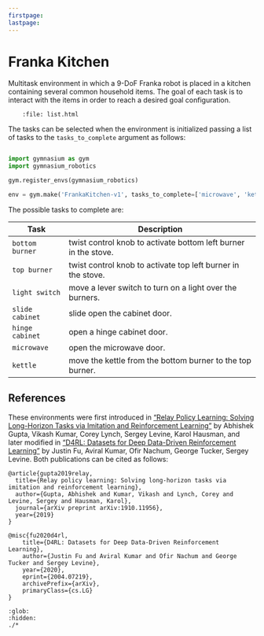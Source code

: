 ```yaml
---
firstpage:
lastpage:
---
```


# Franka Kitchen

Multitask environment in which a 9-DoF Franka robot is placed in a kitchen containing several common household items. The goal of each task is to interact with the items in order to reach a desired goal configuration.

```{raw} html
    :file: list.html
```

The tasks can be selected when the environment is initialized passing a list of tasks to the `tasks_to_complete` argument as follows:

```python

import gymnasium as gym
import gymnasium_robotics

gym.register_envs(gymnasium_robotics)

env = gym.make('FrankaKitchen-v1', tasks_to_complete=['microwave', 'kettle'])
```

The possible tasks to complete are:

| Task            | Description                                                     |
| --------------- | --------------------------------------------------------------- |
| `bottom burner` | twist control knob to activate bottom left burner in the stove. |
| `top burner`    | twist control knob to activate top left burner in the stove.    |
| `light switch`  | move a lever switch to turn on a light over the burners.        |
| `slide cabinet` | slide open the cabinet door.                                    |
| `hinge cabinet` | open a hinge cabinet door.                                      |
| `microwave`     | open the microwave door.                                        |
| `kettle`        | move the kettle from the bottom burner to the top burner.       |

## References

These environments were first introduced in [“Relay Policy Learning: Solving Long-Horizon Tasks via Imitation and Reinforcement Learning”](https://arxiv.org/abs/1910.11956) by Abhishek Gupta, Vikash Kumar, Corey Lynch, Sergey Levine, Karol Hausman, and later modified in [“D4RL: Datasets for Deep Data-Driven Reinforcement Learning”](https://arxiv.org/abs/2004.07219) by Justin Fu, Aviral Kumar, Ofir Nachum, George Tucker, Sergey Levine. Both publications can be cited as follows:

```
@article{gupta2019relay,
  title={Relay policy learning: Solving long-horizon tasks via imitation and reinforcement learning},
  author={Gupta, Abhishek and Kumar, Vikash and Lynch, Corey and Levine, Sergey and Hausman, Karol},
  journal={arXiv preprint arXiv:1910.11956},
  year={2019}
}
```

```
@misc{fu2020d4rl,
    title={D4RL: Datasets for Deep Data-Driven Reinforcement Learning},
    author={Justin Fu and Aviral Kumar and Ofir Nachum and George Tucker and Sergey Levine},
    year={2020},
    eprint={2004.07219},
    archivePrefix={arXiv},
    primaryClass={cs.LG}
}
```

```{toctree}
:glob:
:hidden:
./*